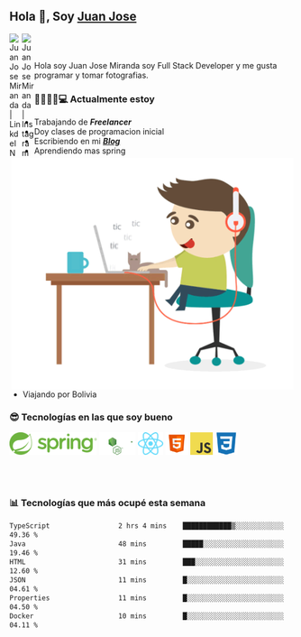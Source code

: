 ## Hola 👋, Soy [Juan Jose](http://juanjoses.me)

<a href="https://www.linkedin.com/in/juanjosemirandam/">
  <img align="left" alt="Juan Jose Miranda | LinkdeIN" width="22px" src="https://cdn.jsdelivr.net/npm/simple-icons@v3/icons/linkedin.svg" />
</a>

<a href="https://www.instagram.com/juan.jose.miranda/">
  <img align="left" alt="Juan Jose Miranda | Instagram" width="22px" src="https://cdn.jsdelivr.net/npm/simple-icons@v3/icons/instagram.svg" />
</a>

<br /> <br />

Hola soy Juan Jose Miranda soy Full Stack Developer y me gusta programar y tomar fotografias.

<img align="right" alt="GIF" src="./images/gif-juanjose.gif" width="500" max-height="320" />

### 👨‍💻🕵‍♀💻 Actualmente estoy

- Trabajando de ***Freelancer***
- Doy clases de programacion inicial
- Escribiendo en mi ***[Blog](http://juanjoses.me)***
- Aprendiendo mas spring
- Viajando por Bolivia 

### 😎 Tecnologías en las que soy bueno

<code><img alt="Spring" height="40px" src="./images/spring-icon.svg"/></code>
<code><img alt="NodeJS" height="40px" src="./images/nodejs-icon.svg" /></code>
<code><img alt="ReactJS" height="40px" src="./images/react-icon.svg" /></code>
<code><img alt="HTML5" height="40px" src="./images/html-icon.png" /></code>
<code><img alt="JavaScript" height="40px" src="./images/js-icon.png"  /></code>
<code><img alt="CSS3" height="40px" src="./images/css-icon.png" /></code>

<br/><br/>

### 📊 Tecnologías que más ocupé esta semana

<!--START_SECTION:waka-->

```text
TypeScript                 2 hrs 4 mins    ████████████▒░░░░░░░░░░░░   49.36 %
Java                       48 mins         █████░░░░░░░░░░░░░░░░░░░░   19.46 %
HTML                       31 mins         ███░░░░░░░░░░░░░░░░░░░░░░   12.60 %
JSON                       11 mins         █░░░░░░░░░░░░░░░░░░░░░░░░   04.61 %
Properties                 11 mins         █░░░░░░░░░░░░░░░░░░░░░░░░   04.50 %
Docker                     10 mins         █░░░░░░░░░░░░░░░░░░░░░░░░   04.11 %
```

<!--END_SECTION:waka-->

<!-- ### 📌🤓 Últimos artículos en mi blog -->